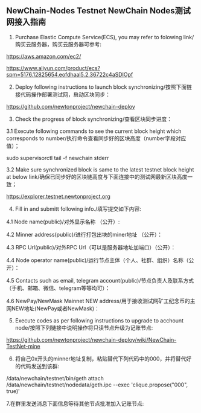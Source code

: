## NewChain-Nodes Testnet NewChain Nodes测试网接入指南

1. Purchase Elastic Compute Service(ECS), you may refer to folowing link/购买云服务器，购买云服务器可参考:

https://aws.amazon.com/ec2/

https://www.aliyun.com/product/ecs?spm=5176.12825654.eofdhaal5.2.36722c4aSDIOpf

2. Deploy following instructions to launch block synchronizing/按照下面链接代码操作部署测试网，启动区块同步：

https://github.com/newtonproject/newchain-deploy

3. Check the progress of block synchronizing/查看区块同步进度：

3.1 Execute following commands to see the current block height which corresponds to number/执行命令查看同步好的区块高度（number字段对应值）；

sudo supervisorctl tail -f newchain stderr

3.2 Make sure synchronized block is same to the latest testnet block height at below link/确保已同步好的区块链高度与下面连接中的测试网最新区块高度一致；

https://explorer.testnet.newtonproject.org

4. Fill in and submitt following info./填写提交如下内容:

4.1 Node name(public)/对外显示名称 （公开）:

4.2 Minner address(public)/进行打包出块的miner地址 （公开）：

4.3 RPC Url(public)/对外RPC Url（可以是服务器地址加端口）（公开）：

4.4 Node operator name(public)/运行节点主体（个人、社群、组织）名称（公开）：

4.5 Contacts such as email, telegram account(public)/节点负责人及联系方式（手机、邮箱、微信、telegram等等均可）：

4.6 NewPay/NewMask Mainnet NEW address/用于接收测试网矿工纪念币的主网NEW地址(NewPay或者NewMask)：

5. Execute codes as per following instructions to upgrade to acchount node/按照下列链接中说明操作将只读节点升级为记账节点:

https://github.com/newtonproject/newchain-deploy/wiki/NewChain-TestNet-mine

6. 将自己0x开头的minner地址复制，粘贴替代下列代码中的000，并将替代好的代码发送到该群:

/data/newchain/testnet/bin/geth attach /data/newchain/testnet/nodedata/geth.ipc --exec 'clique.propose("000", true)'

7.在群里发送消息下面信息等待其他节点批准加入记账节点:
